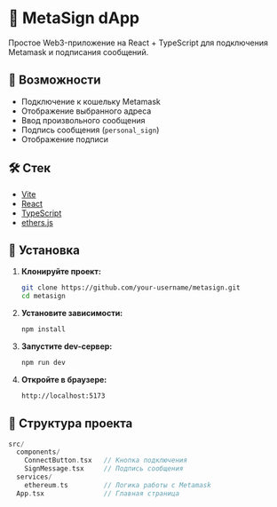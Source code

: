 # 🦊 MetaSign dApp

Простое Web3-приложение на React + TypeScript для подключения Metamask и подписания сообщений.

## 🚀 Возможности

- Подключение к кошельку Metamask
- Отображение выбранного адреса
- Ввод произвольного сообщения
- Подпись сообщения (`personal_sign`)
- Отображение подписи

## 🛠️ Стек

- [Vite](https://vitejs.dev/)
- [React](https://react.dev/)
- [TypeScript](https://www.typescriptlang.org/)
- [ethers.js](https://docs.ethers.org/v6/)

## 🧰 Установка


1. **Клонируйте проект:**

   ```bash
   git clone https://github.com/your-username/metasign.git
   cd metasign
   ```


2. **Установите зависимости:**
    
   ```bash
   npm install
   ```


3. **Запустите dev-сервер:**

   ```bash
   npm run dev
   ```


4. **Откройте в браузере:**

   ```bash
   http://localhost:5173
   ```


## 🎨 Структура проекта

```cpp
src/
  components/
    ConnectButton.tsx   // Кнопка подключения
    SignMessage.tsx     // Подпись сообщения
  services/
    ethereum.ts         // Логика работы с Metamask
  App.tsx               // Главная страница
```
